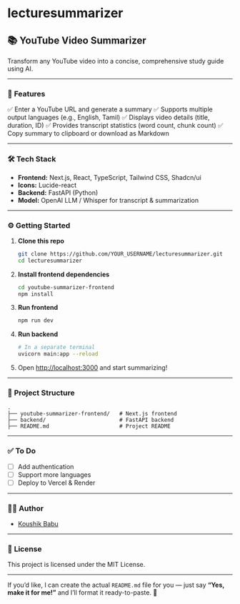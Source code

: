 # lecturesummarizer

## 📚 YouTube Video Summarizer

Transform any YouTube video into a concise, comprehensive study guide using AI.

---

### 🚀 **Features**

✅ Enter a YouTube URL and generate a summary
✅ Supports multiple output languages (e.g., English, Tamil)
✅ Displays video details (title, duration, ID)
✅ Provides transcript statistics (word count, chunk count)
✅ Copy summary to clipboard or download as Markdown

---

### 🛠️ **Tech Stack**

* **Frontend:** Next.js, React, TypeScript, Tailwind CSS, Shadcn/ui
* **Icons:** Lucide-react
* **Backend:** FastAPI (Python)
* **Model:** OpenAI LLM / Whisper for transcript & summarization

---

### ⚙️ **Getting Started**

1. **Clone this repo**

   ```bash
   git clone https://github.com/YOUR_USERNAME/lecturesummarizer.git
   cd lecturesummarizer
   ```

2. **Install frontend dependencies**

   ```bash
   cd youtube-summarizer-frontend
   npm install
   ```

3. **Run frontend**

   ```bash
   npm run dev
   ```

4. **Run backend**

   ```bash
   # In a separate terminal
   uvicorn main:app --reload
   ```

5. Open [http://localhost:3000](http://localhost:3000) and start summarizing!

---

### 📄 **Project Structure**

```
.
├── youtube-summarizer-frontend/   # Next.js frontend
├── backend/                       # FastAPI backend
├── README.md                      # Project README
```

---

### ✅ **To Do**

* [ ] Add authentication
* [ ] Support more languages
* [ ] Deploy to Vercel & Render

---

### 👨‍💻 **Author**

* [Koushik Babu](https://github.com/koushikkb12)

---

### 📜 **License**

This project is licensed under the MIT License.

---

If you’d like, I can create the actual `README.md` file for you — just say **“Yes, make it for me!”** and I’ll format it ready-to-paste. 🚀
